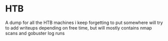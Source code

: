# HTB 
A dump for all the HTB machines i keep forgetting to put somewhere 
will try to add writeups depending on free time, but will mostly contains nmap scans and gobuster log runs
